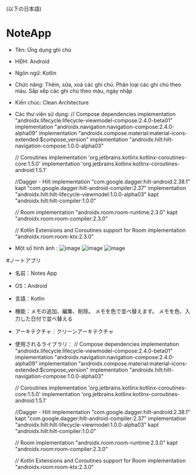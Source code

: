(以下の日本語)
# NoteApp
* Tên: Ứng dụng ghi chú 
* HĐH: Android
* Ngôn ngữ: Kotlin
* Chức năng: Thêm, sửa, xoá các ghi chú. Phân loại các ghi chú theo màu. Sắp xếp các ghi chú theo màu, ngày nhập
* Kiến chúc: Clean Architecture
* Các thư viện sử dụng:
 // Compose dependencies
    implementation "androidx.lifecycle:lifecycle-viewmodel-compose:2.4.0-beta01"
    implementation "androidx.navigation:navigation-compose:2.4.0-alpha09"
    implementation "androidx.compose.material:material-icons-extended:$compose_version"
    implementation "androidx.hilt:hilt-navigation-compose:1.0.0-alpha03"

    // Coroutines
    implementation 'org.jetbrains.kotlinx:kotlinx-coroutines-core:1.5.0'
    implementation 'org.jetbrains.kotlinx:kotlinx-coroutines-android:1.5.1'

    //Dagger - Hilt
    implementation "com.google.dagger:hilt-android:2.38.1"
    kapt "com.google.dagger:hilt-android-compiler:2.37"
    implementation "androidx.hilt:hilt-lifecycle-viewmodel:1.0.0-alpha03"
    kapt "androidx.hilt:hilt-compiler:1.0.0"

    // Room
    implementation "androidx.room:room-runtime:2.3.0"
    kapt "androidx.room:room-compiler:2.3.0"

    // Kotlin Extensions and Coroutines support for Room
    implementation "androidx.room:room-ktx:2.3.0"
* Một số hình ảnh :
![image](https://user-images.githubusercontent.com/75416674/167452484-22fffa5f-849e-424b-8ff3-b25db8853bf7.png)
![image](https://user-images.githubusercontent.com/75416674/167452510-648e4fce-35e0-4dd4-843d-cf62d4677578.png)
![image](https://user-images.githubusercontent.com/75416674/167452547-d4e065a0-aba2-41a9-aa9c-f1457ec5db15.png)

#ノートアプリ
* 名前：Notes App 
* OS：Android
* 言語：Kotlin
* 機能：メモの追加、編集、削除。 メモを色で並べ替えます。 メモを色、入力した日付で並べ替える
* アーキテクチャ：クリーンアーキテクチャ
* 使用されるライブラリ：
 // Compose dependencies
    implementation "androidx.lifecycle:lifecycle-viewmodel-compose:2.4.0-beta01"
    implementation "androidx.navigation:navigation-compose:2.4.0-alpha09"
    implementation "androidx.compose.material:material-icons-extended:$compose_version"
    implementation "androidx.hilt:hilt-navigation-compose:1.0.0-alpha03"

    // Coroutines
    implementation 'org.jetbrains.kotlinx:kotlinx-coroutines-core:1.5.0'
    implementation 'org.jetbrains.kotlinx:kotlinx-coroutines-android:1.5.1'

    //Dagger - Hilt
    implementation "com.google.dagger:hilt-android:2.38.1"
    kapt "com.google.dagger:hilt-android-compiler:2.37"
    implementation "androidx.hilt:hilt-lifecycle-viewmodel:1.0.0-alpha03"
    kapt "androidx.hilt:hilt-compiler:1.0.0"

    // Room
    implementation "androidx.room:room-runtime:2.3.0"
    kapt "androidx.room:room-compiler:2.3.0"

    // Kotlin Extensions and Coroutines support for Room
    implementation "androidx.room:room-ktx:2.3.0"
